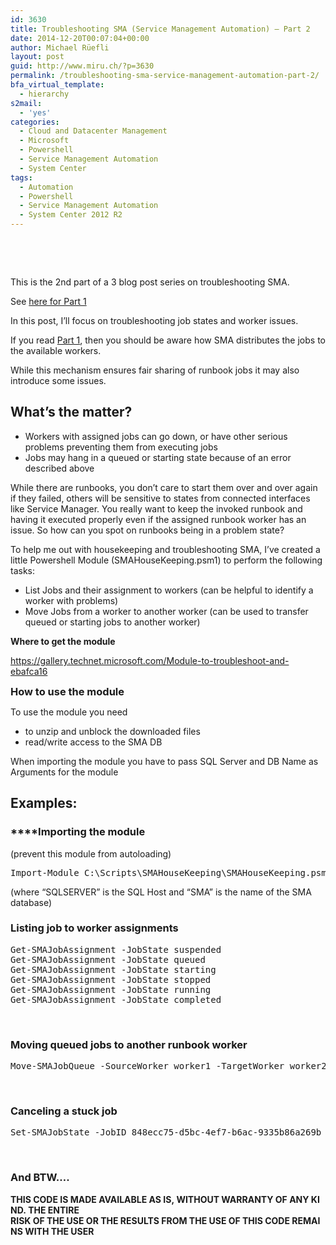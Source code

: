 ```yaml
---
id: 3630
title: Troubleshooting SMA (Service Management Automation) – Part 2
date: 2014-12-20T00:07:04+00:00
author: Michael Rüefli
layout: post
guid: http://www.miru.ch/?p=3630
permalink: /troubleshooting-sma-service-management-automation-part-2/
bfa_virtual_template:
  - hierarchy
s2mail:
  - 'yes'
categories:
  - Cloud and Datacenter Management
  - Microsoft
  - Powershell
  - Service Management Automation
  - System Center
tags:
  - Automation
  - Powershell
  - Service Management Automation
  - System Center 2012 R2
---
```

&nbsp;

&nbsp;

This is the 2nd part of a 3 blog post series on troubleshooting SMA.

See <a href="http://www.miru.ch/troubleshooting-sma-service-management-automation-part-1/" target="_blank">here for Part 1</a>

In this post, I&#8217;ll focus on troubleshooting job states and worker issues.

If you read <a href="http://www.miru.ch/troubleshooting-sma-service-management-automation-part-1/" target="_blank">Part 1</a>, then you should be aware how SMA distributes the jobs to the available workers.
  
While this mechanism ensures fair sharing of runbook jobs it may also introduce some issues.

## 

## What&#8217;s the matter?

  * Workers with assigned jobs can go down, or have other serious problems preventing them from executing jobs
  * Jobs may hang in a queued or starting state because of an error described above

While there are runbooks, you don&#8217;t care to start them over and over again if they failed, others will be sensitive to states from connected interfaces like Service Manager. You really want to keep the invoked runbook and having it executed properly even if the assigned runbook worker has an issue. So how can you spot on runbooks being in a problem state?

To help me out with housekeeping and troubleshooting SMA, I&#8217;ve created a little Powershell Module (SMAHouseKeeping.psm1) to perform the following tasks:

  * List Jobs and their assignment to workers (can be helpful to identify a worker with problems)
  * Move Jobs from a worker to another worker (can be used to transfer queued or starting jobs to another worker)

**Where to get the module**

<https://gallery.technet.microsoft.com/Module-to-troubleshoot-and-ebafca16>

<strong style="font-size: 1.17em;">How to use the module</strong>

To use the module you need

  * to unzip and unblock the downloaded files
  * read/write access to the SMA DB

When importing the module you have to pass SQL Server and DB Name as Arguments for the module

## **Examples:**

### ****Importing the module

(prevent this module from autoloading)

<pre>Import-Module C:\Scripts\SMAHouseKeeping\SMAHouseKeeping.psm1 -ArgumentList SQLSERVER01,SMA</pre>

(where &#8220;SQLSERVER&#8221; is the SQL Host and &#8220;SMA&#8221; is the name of the SMA database)

### Listing job to worker assignments

<pre>Get-SMAJobAssignment -JobState suspended
Get-SMAJobAssignment -JobState queued
Get-SMAJobAssignment -JobState starting
Get-SMAJobAssignment -JobState stopped
Get-SMAJobAssignment -JobState running
Get-SMAJobAssignment -JobState completed</pre>

&nbsp;

### Moving queued jobs to another runbook worker

<pre>Move-SMAJobQueue -SourceWorker worker1 -TargetWorker worker2 -JobState queued</pre>

&nbsp;

### Canceling a stuck job

<pre>Set-SMAJobState -JobID 848ecc75-d5bc-4ef7-b6ac-9335b86a269b -JobState failed</pre>

&nbsp;

### And BTW&#8230;.

**THIS CODE IS MADE AVAILABLE AS IS, WITHOUT WARRANTY OF ANY KIND. THE ENTIRE   RISK OF THE USE OR THE RESULTS FROM THE USE OF THIS CODE REMAINS WITH THE USER**